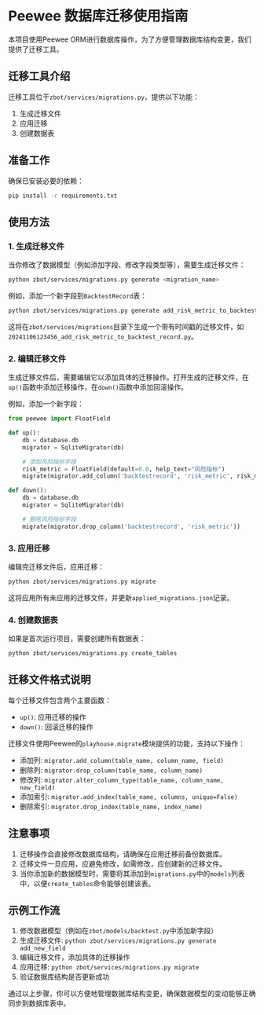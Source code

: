 # Peewee 数据库迁移使用指南

本项目使用Peewee ORM进行数据库操作，为了方便管理数据库结构变更，我们提供了迁移工具。

## 迁移工具介绍

迁移工具位于`zbot/services/migrations.py`，提供以下功能：
1. 生成迁移文件
2. 应用迁移
3. 创建数据表

## 准备工作

确保已安装必要的依赖：
```bash
pip install -r requirements.txt
```

## 使用方法

### 1. 生成迁移文件

当你修改了数据模型（例如添加字段、修改字段类型等），需要生成迁移文件：

```bash
python zbot/services/migrations.py generate <migration_name>
```

例如，添加一个新字段到`BacktestRecord`表：
```bash
python zbot/services/migrations.py generate add_risk_metric_to_backtest_record
```

这将在`zbot/services/migrations`目录下生成一个带有时间戳的迁移文件，如`20241106123456_add_risk_metric_to_backtest_record.py`。

### 2. 编辑迁移文件

生成迁移文件后，需要编辑它以添加具体的迁移操作。打开生成的迁移文件，在`up()`函数中添加迁移操作，在`down()`函数中添加回滚操作。

例如，添加一个新字段：
```python
from peewee import FloatField

def up():
    db = database.db
    migrator = SqliteMigrator(db)

    # 添加风险指标字段
    risk_metric = FloatField(default=0.0, help_text="风险指标")
    migrate(migrator.add_column('backtestrecord', 'risk_metric', risk_metric))

def down():
    db = database.db
    migrator = SqliteMigrator(db)

    # 删除风险指标字段
    migrate(migrator.drop_column('backtestrecord', 'risk_metric'))
```

### 3. 应用迁移

编辑完迁移文件后，应用迁移：

```bash
python zbot/services/migrations.py migrate
```

这将应用所有未应用的迁移文件，并更新`applied_migrations.json`记录。

### 4. 创建数据表

如果是首次运行项目，需要创建所有数据表：

```bash
python zbot/services/migrations.py create_tables
```

## 迁移文件格式说明

每个迁移文件包含两个主要函数：
- `up()`: 应用迁移的操作
- `down()`: 回滚迁移的操作

迁移文件使用Peewee的`playhouse.migrate`模块提供的功能，支持以下操作：
- 添加列: `migrator.add_column(table_name, column_name, field)`
- 删除列: `migrator.drop_column(table_name, column_name)`
- 修改列: `migrator.alter_column_type(table_name, column_name, new_field)`
- 添加索引: `migrator.add_index(table_name, columns, unique=False)`
- 删除索引: `migrator.drop_index(table_name, index_name)`

## 注意事项

1. 迁移操作会直接修改数据库结构，请确保在应用迁移前备份数据库。
2. 迁移文件一旦应用，应避免修改，如需修改，应创建新的迁移文件。
3. 当你添加新的数据模型时，需要将其添加到`migrations.py`中的`models`列表中，以便`create_tables`命令能够创建该表。

## 示例工作流

1. 修改数据模型（例如在`zbot/models/backtest.py`中添加新字段）
2. 生成迁移文件: `python zbot/services/migrations.py generate add_new_field`
3. 编辑迁移文件，添加具体的迁移操作
4. 应用迁移: `python zbot/services/migrations.py migrate`
5. 验证数据库结构是否更新成功

通过以上步骤，你可以方便地管理数据库结构变更，确保数据模型的变动能够正确同步到数据库表中。